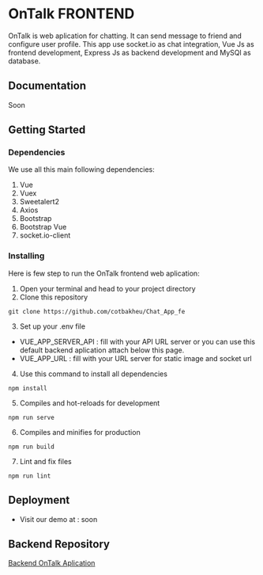 # OnTalk FRONTEND
OnTalk is web aplication for chatting. It can send message to friend and configure user profile.
This app use socket.io as chat integration, Vue Js as frontend development, Express Js as backend development and MySQl as database. 







## Documentation
Soon

## Getting Started


### Dependencies

We use all this main following dependencies:

1. Vue
2. Vuex
3. Sweetalert2
4. Axios
5. Bootstrap
6. Bootstrap Vue
7. socket.io-client

### Installing

Here is few step to run the OnTalk frontend web aplication:

1. Open your terminal and head to your project directory
2. Clone this repository
```
git clone https://github.com/cotbakheu/Chat_App_fe
``` 
3. Set up your .env file
  * VUE_APP_SERVER_API : fill with your API URL server or you can use this default backend aplication attach below this page.
  * VUE_APP_URL : fill with your URL server for static image and socket url

4. Use this command to install all dependencies
```
npm install
```
5. Compiles and hot-reloads for development
```
npm run serve
```
6. Compiles and minifies for production
```
npm run build
```
7. Lint and fix files
```
npm run lint
```

## Deployment
 * Visit our demo at : soon 

## Backend Repository
[Backend OnTalk Aplication](https://github.com/cotbakheu/Chat_App_be)